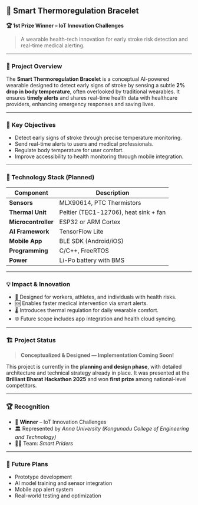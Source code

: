 ## 🧠 Smart Thermoregulation Bracelet

**🏆 1st Prize Winner – IoT Innovation Challenges**

> A wearable health-tech innovation for early stroke risk detection and real-time medical alerting.

---

### 🚀 Project Overview

The **Smart Thermoregulation Bracelet** is a conceptual AI-powered wearable designed to detect early signs of stroke by sensing a subtle **2% drop in body temperature**, often overlooked by traditional wearables. It ensures **timely alerts** and shares real-time health data with healthcare providers, enhancing emergency responses and saving lives.

---

### 🎯 Key Objectives

* Detect early signs of stroke through precise temperature monitoring.
* Send real-time alerts to users and medical professionals.
* Regulate body temperature for user comfort.
* Improve accessibility to health monitoring through mobile integration.

---

### 🧩 Technology Stack (Planned)

| Component           | Description                           |
| ------------------- | ------------------------------------- |
| **Sensors**         | MLX90614, PTC Thermistors             |
| **Thermal Unit**    | Peltier (TEC1-12706), heat sink + fan |
| **Microcontroller** | ESP32 or ARM Cortex                   |
| **AI Framework**    | TensorFlow Lite                       |
| **Mobile App**      | BLE SDK (Android/iOS)                 |
| **Programming**     | C/C++, FreeRTOS                       |
| **Power**           | Li-Po battery with BMS                |

---

### 💡 Impact & Innovation

* 👥 Designed for workers, athletes, and individuals with health risks.
* 🆘 Enables faster medical intervention via smart alerts.
* 🌡️ Introduces thermal regulation for daily wearable comfort.
* 🌐 Future scope includes app integration and health cloud syncing.

---

### 🏗️ Project Status

> **Conceptualized & Designed — Implementation Coming Soon!**

This project is currently in the **planning and design phase**, with detailed architecture and technical strategy already in place. It was presented at the **Brilliant Bharat Hackathon 2025** and won **first prize** among national-level competitors.

---

### 🏆 Recognition

* 🥇 **Winner** – IoT Innovation Challenges
* 🏛️ Represented by *Anna University (Kongunadu College of Engineering and Technology)*
* 👨‍💻 Team: *Smart Priders*

---

### 📌 Future Plans

* Prototype development
* AI model training and sensor integration
* Mobile app alert system
* Real-world testing and optimization
